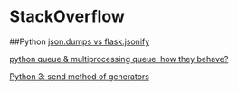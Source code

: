 ﻿# StackOverflow
##Python
[json.dumps vs flask.jsonify](http://stackoverflow.com/questions/7907596/json-dumps-vs-flask-jsonify?newreg=0b3915d9f84f40db9f7fc09f3d0d6447)

[python queue & multiprocessing queue: how they behave?](http://stackoverflow.com/questions/925100/python-queue-multiprocessing-queue-how-they-behave)

[Python 3: send method of generators](http://stackoverflow.com/questions/12637768/python-3-send-method-of-generators)


